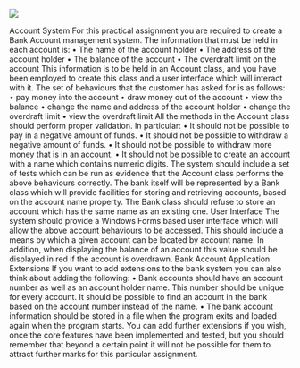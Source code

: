 [![](http://img.youtube.com/vi/B46WpDiPr78/0.jpg)](http://www.youtube.com/watch?v=B46WpDiPr78 "Bank Account Application")

Account System
For this practical assignment you are required to create a Bank Account management
system. The information that must be held in each account is:
• The name of the account holder
• The address of the account holder
• The balance of the account
• The overdraft limit on the account
This information is to be held in an Account class, and you have been employed to
create this class and a user interface which will interact with it.
The set of behaviours that the customer has asked for is as follows:
• pay money into the account
• draw money out of the account
• view the balance
• change the name and address of the account holder
• change the overdraft limit
• view the overdraft limit
All the methods in the Account class should perform proper validation. In particular:
• It should not be possible to pay in a negative amount of funds.
• It should not be possible to withdraw a negative amount of funds.
• It should not be possible to withdraw more money that is in an account.
• It should not be possible to create an account with a name which contains
numeric digits.
The system should include a set of tests which can be run as evidence that the Account
class performs the above behaviours correctly.
The bank itself will be represented by a Bank class which will provide facilities for storing
and retrieving accounts, based on the account name property. The Bank class should
refuse to store an account which has the same name as an existing one.
User Interface
The system should provide a Windows Forms based user interface which will allow the
above account behaviours to be accessed.
This should include a means by which a given account can be located by account name.
In addition, when displaying the balance of an account this value should be displayed in
red if the account is overdrawn.
Bank Account Application Extensions
If you want to add extensions to the bank system you can also think about adding the
following:
• Bank accounts should have an account number as well as an account holder
name. This number should be unique for every account. It should be possible to
find an account in the bank based on the account number instead of the name.
• The bank account information should be stored in a file when the program exits
and loaded again when the program starts.
You can add further extensions if you wish, once the core features have been
implemented and tested, but you should remember that beyond a certain point it will not
be possible for them to attract further marks for this particular assignment.

